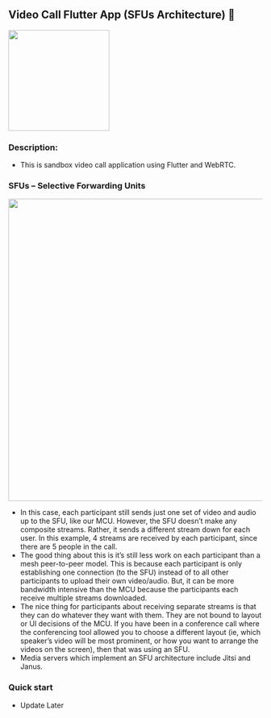 ## Video Call Flutter App (SFUs Architecture) 📱

<img src="https://github.com/hongvinhmobile/flutter_webrtc_sfus/blob/master/screenshots/result.jpg?raw=true" width="200px" />

### Description:
- This is sandbox video call application using Flutter and WebRTC.

### SFUs – Selective Forwarding Units
<img src="https://lh4.googleusercontent.com/puUKv2ve5bkx88wUhb_OG7ydimoSi74_hXT1akU7YUzmrSg29arhlhwWdg5e6x03KhBwnt_7OD0qVOYNfq-U3tpjVgDAwGMkzklVuUWp-jcNXUzPXFWJgD9oowQHWSVu5NxZtwB4" width="600px"/>

- In this case, each participant still sends just one set of video and audio up to the SFU, like our MCU. However, the SFU doesn’t make any composite streams. Rather, it sends a different stream down for each user. In this example, 4 streams are received by each participant, since there are 5 people in the call.
- The good thing about this is it’s still less work on each participant than a mesh peer-to-peer model. This is because each participant is only establishing one connection (to the SFU) instead of to all other participants to upload their own video/audio. But, it can be more bandwidth intensive than the MCU because the participants each receive multiple streams downloaded.
- The nice thing for participants about receiving separate streams is that they can do whatever they want with them. They are not bound to layout or UI decisions of the MCU. If you have been in a conference call where the conferencing tool allowed you to choose a different layout (ie, which speaker’s video will be most prominent, or how you want to arrange the videos on the screen), then that was using an SFU.
- Media servers which implement an SFU architecture include Jitsi and Janus.

### Quick start
- Update Later
